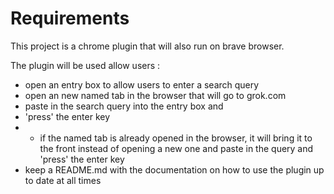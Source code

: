 # Requirements

This project is a chrome plugin that will also run on brave browser.

The plugin will be used allow users :
- open an entry box to allow users to enter a search query
- open an new named tab in the browser that will go to grok.com
- paste in the search query into the entry box and
- 'press' the enter key
- - if the named tab is already opened in the browser, it will bring it to the front instead of opening a new one and paste in the query and 'press' the enter key
- keep a README.md with the documentation on how to use the plugin up to date at all times
